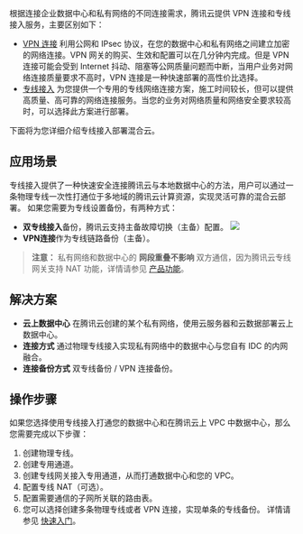 根据连接企业数据中心和私有网络的不同连接需求，腾讯云提供 VPN 连接和专线接入服务，主要区别如下：
- [VPN 连接](https://intl.cloud.tencent.com/product/vpn) 
利用公网和 IPsec 协议，在您的数据中心和私有网络之间建立加密的网络连接。VPN 网关的购买、生效和配置可以在几分钟内完成。但是 VPN 连接可能会受到 Internet 抖动、阻塞等公网质量问题而中断，当用户业务对网络连接质量要求不高时，VPN 连接是一种快速部署的高性价比选择。
- [专线接入](https://intl.cloud.tencent.com/product/dc) 
为您提供一个专用的专线网络连接方案，施工时间较长，但可以提供高质量、高可靠的网络连接服务。当您的业务对网络质量和网络安全要求较高时，可以选择此方案进行部署。

下面将为您详细介绍专线接入部署混合云。
## 应用场景
专线接入提供了一种快速安全连接腾讯云与本地数据中心的方法，用户可以通过一条物理专线一次性打通位于多地域的腾讯云计算资源，实现灵活可靠的混合云部署。
如果您需要为专线设置备份，有两种方式：
- **双专线接入**备份，腾讯云支持主备故障切换（主备）配置。
![](https://main.qcloudimg.com/raw/f2f50dc9d4f69667d05b0485ec3653f7.png)
- **VPN连接**作为专线链路备份（主备）。

>**注意：**
>私有网络和数据中心的 **网段重叠不影响** 双方通信，因为腾讯云专线网关支持 NAT 功能，详情请参见 [产品功能](https://cloud.tencent.com/document/product/216/545#4.-.E7.BD.91.E7.BB.9C.E5.9C.B0.E5.9D.80.E8.BD.AC.E6.8D.A2.EF.BC.88nat.EF.BC.89)。

## 解决方案
- **云上数据中心**
在腾讯云创建的某个私有网络，使用云服务器和云数据部署云上数据中心。
- **连接方式**
通过物理专线接入实现私有网络中的数据中心与您自有 IDC 的内网融合。
- **连接备份方式**
双专线备份 / VPN 连接备份。

## 操作步骤
如果您选择使用专线接入打通您的数据中心和在腾讯云上 VPC 中数据中心，那么您需要完成以下步骤：
1. 创建物理专线。
2. 创建专用通道。
3. 创建专线网关接入专用通道，从而打通数据中心和您的 VPC。
4. 配置专线 NAT（可选）。
5. 配置需要通信的子网所关联的路由表。
6. 您可以选择创建多条物理专线或者 VPN 连接，实现单条的专线备份。
详情请参见 [快速入门](https://intl.cloud.tencent.com/document/product/216/7557)。
